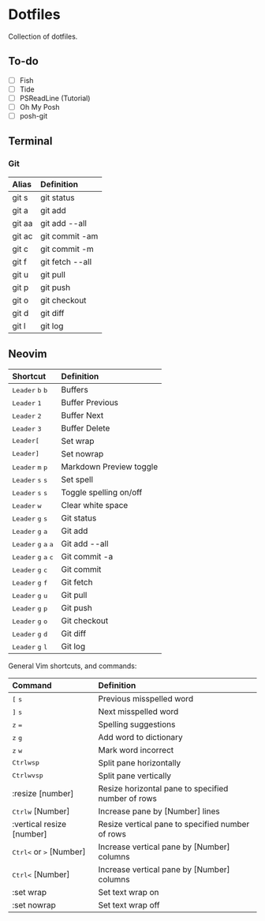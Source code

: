 # Dotfiles

Collection of dotfiles.


## To-do

- [ ] Fish
- [ ] Tide
- [ ] PSReadLine (Tutorial)
- [ ] Oh My Posh
- [ ] posh-git

## Terminal

### Git

| Alias  | Definition      |
| :----- | :-------------- |
| git s  | git status      |
| git a  | git add         |
| git aa | git add --all   |
| git ac | git commit -am  |
| git c  | git commit -m   |
| git f  | git fetch --all |
| git u  | git pull        |
| git p  | git push        |
| git o  | git checkout    |
| git d  | git diff        |
| git l  | git log         |

## Neovim

| Shortcut                                                 | Definition              |
| :------------------------------------------------------- | :---------------------- |
| <kbd>Leader</kbd> <kbd>b</kbd> <kbd>b</kbd>              | Buffers                 |
| <kbd>Leader</kbd> <kbd>1</kbd>                           | Buffer Previous         |
| <kbd>Leader</kbd> <kbd>2</kbd>                           | Buffer Next             |
| <kbd>Leader</kbd> <kbd>3</kbd>                           | Buffer Delete           |
| <kbd>Leader</kbd><kbd>[</kbd>                            | Set wrap                |
| <kbd>Leader</kbd><kbd>]</kbd>                            | Set nowrap              |
| <kbd>Leader</kbd> <kbd>m</kbd> <kbd>p</kbd>              | Markdown Preview toggle |
| <kbd>Leader</kbd> <kbd>s</kbd> <kbd>s</kbd>              | Set spell               |
| <kbd>Leader</kbd> <kbd>s</kbd> <kbd>s</kbd>              | Toggle spelling on/off  |
| <kbd>Leader</kbd> <kbd>w</kbd>                           | Clear white space       |
| <kbd>Leader</kbd> <kbd>g</kbd> <kbd>s</kbd>              | Git status              |
| <kbd>Leader</kbd> <kbd>g</kbd> <kbd>a</kbd>              | Git add                 |
| <kbd>Leader</kbd> <kbd>g</kbd> <kbd>a</kbd> <kbd>a</kbd> | Git add --all           |
| <kbd>Leader</kbd> <kbd>g</kbd> <kbd>a</kbd> <kbd>c</kbd> | Git commit -a           |
| <kbd>Leader</kbd> <kbd>g</kbd> <kbd>c</kbd>              | Git commit              |
| <kbd>Leader</kbd> <kbd>g</kbd> <kbd>f</kbd>              | Git fetch               |
| <kbd>Leader</kbd> <kbd>g</kbd> <kbd>u</kbd>              | Git pull                |
| <kbd>Leader</kbd> <kbd>g</kbd> <kbd>p</kbd>              | Git push                |
| <kbd>Leader</kbd> <kbd>g</kbd> <kbd>o</kbd>              | Git checkout            |
| <kbd>Leader</kbd> <kbd>g</kbd> <kbd>d</kbd>              | Git diff                |
| <kbd>Leader</kbd> <kbd>g</kbd> <kbd>l</kbd>              | Git log                 |

General Vim shortcuts, and commands:

| Command                                              | Definition                                         |
|:-----------------------------------------------------|:---------------------------------------------------|
| <kbd>[</kbd> <kbd>s</kbd>                            | Previous misspelled word                           |
| <kbd>]</kbd> <kbd>s</kbd>                            | Next misspelled word                               |
| <kbd>z</kbd> <kbd>=</kbd>                            | Spelling suggestions                               |
| <kbd>z</kbd> <kbd>g</kbd>                            | Add word to dictionary                             |
| <kbd>z</kbd> <kbd>w</kbd>                            | Mark word incorrect                                |
| <kbd>Ctrl</kbd><kbd>w</kbd><kbd>sp</kbd>             | Split pane horizontally                            |
| <kbd>Ctrl</kbd><kbd>w</kbd><kbd>vsp</kbd>            | Split pane vertically                              |
| :resize [number]                                     | Resize horizontal pane to specified number of rows |
| <kbd>Ctrl</kbd><kbd>w</kbd> [Number]                 | Increase pane by [Number] lines                    |
| :vertical resize [number]                            | Resize vertical pane to specified number of rows   |
| <kbd>Ctrl</kbd><kbd><</kbd> or <kbd>></kbd> [Number] | Increase vertical pane by [Number] columns         |
| <kbd>Ctrl</kbd><kbd><</kbd> [Number]                 | Increase vertical pane by [Number] columns         |
| :set wrap                                            | Set text wrap on                                   |
| :set nowrap                                          | Set text wrap off                                  |
